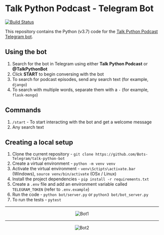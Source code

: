 # Talk Python Podcast - Telegram Bot

[![Build Status](https://travis-ci.org/AbhishekPednekar84/talk-python-bot.svg?branch=master)](https://travis-ci.org/AbhishekPednekar84/talk-python-bot)

This repository contains the Python (v3.7) code for the [Talk Python Podcast Telegram bot](https://t.me/@TalkPythonBot).

## Using the bot

1. Search for the bot in Telegram using either **Talk Python Podcast** or **@TalkPythonBot**
2. Click **START** to begin conversing with the bot
3. To search for podcast episodes, send any search text (for example, `django`)
4. To search with multiple words, separate them with a `-` (for example, `flask-mongo`)

## Commands
1. `/start` - To start interacting with the bot and get a welcome message
2. Any search text

## Creating a local setup

1. Clone the current repository - `git clone https://github.com/Bots-Telegram/talk-python-bot`
2. Create a virtual environment - `python -m venv venv`
3. Activate the virtual environment - `venv\Sctipts\activate.bar` (Windows), `source venv/bin/activate` (OSx / Linux)
4. Install the project dependencies - `pip install -r requirements.txt`
5. Create a `.env` file and add an environment variable called `TELEGRAM_TOKEN` (refer to `.env.example`)
6. Run the code - `python bot/server.py` or `python3 bot/bot_server.py`
7. To run the tests - `pytest`

---

<p align="center"><img src="https://github.com/AbhishekPednekar84/talk-python-bot/tree/master/images/bot1.jpg" alt="Bot1"></p>

---

<p align="center"><img src="https://github.com/AbhishekPednekar84/talk-python-bot/tree/master/images/bot2.jpg" alt="Bot2"></p>
